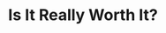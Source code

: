 ---
title: Is It Really Worth It?
emoji: ❓
colorFrom: purple
colorTo: purple
sdk: gradio
sdk_version: 3.1.7
app_file: app.py
pinned: false
---